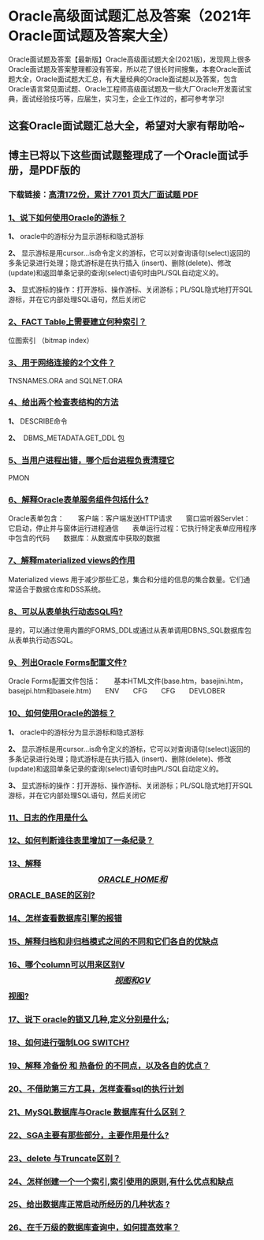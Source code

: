 # Oracle高级面试题汇总及答案（2021年Oracle面试题及答案大全）

Oracle面试题及答案【最新版】Oracle高级面试题大全(2021版)，发现网上很多Oracle面试题及答案整理都没有答案，所以花了很长时间搜集，本套Oracle面试题大全，Oracle面试题大汇总，有大量经典的Oracle面试题以及答案，包含Oracle语言常见面试题、Oracle工程师高级面试题及一些大厂Oracle开发面试宝典，面试经验技巧等，应届生，实习生，企业工作过的，都可参考学习!

## 这套Oracle面试题汇总大全，希望对大家有帮助哈~ 

## 博主已将以下这些面试题整理成了一个Oracle面试手册，是PDF版的

### 下载链接：[高清172份，累计 7701 页大厂面试题  PDF](https://github.com/javatechnorth/javanorth-itbooks/blob/master/docs/index.md)


### [1、说下如何使用Oracle的游标？](https://gitee.com/souyunku/NewDevBooks/blob/master/docs/Oracle/Oracle高级面试题汇总及答案（2021年Oracle面试题及答案大全）.md#1说下如何使用oracle的游标)  


**1、** oracle中的游标分为显示游标和隐式游标

**2、** 显示游标是用cursor...is命令定义的游标，它可以对查询语句(select)返回的多条记录进行处理；隐式游标是在执行插入 (insert)、删除(delete)、修改(update)和返回单条记录的查询(select)语句时由PL/SQL自动定义的。

**3、** 显式游标的操作：打开游标、操作游标、关闭游标；PL/SQL隐式地打开SQL游标，并在它内部处理SQL语句，然后关闭它


### [2、FACT Table上需要建立何种索引？](https://gitee.com/souyunku/NewDevBooks/blob/master/docs/Oracle/Oracle高级面试题汇总及答案（2021年Oracle面试题及答案大全）.md#2fact-table上需要建立何种索引)  


位图索引 （bitmap index）


### [3、用于网络连接的2个文件？](https://gitee.com/souyunku/NewDevBooks/blob/master/docs/Oracle/Oracle高级面试题汇总及答案（2021年Oracle面试题及答案大全）.md#3用于网络连接的2个文件)  


TNSNAMES.ORA and SQLNET.ORA


### [4、给出两个检查表结构的方法](https://gitee.com/souyunku/NewDevBooks/blob/master/docs/Oracle/Oracle高级面试题汇总及答案（2021年Oracle面试题及答案大全）.md#4给出两个检查表结构的方法)  


**1、** DESCRIBE命令

**2、**  DBMS_METADATA.GET_DDL 包


### [5、当用户进程出错，哪个后台进程负责清理它](https://gitee.com/souyunku/NewDevBooks/blob/master/docs/Oracle/Oracle高级面试题汇总及答案（2021年Oracle面试题及答案大全）.md#5当用户进程出错哪个后台进程负责清理它)  


PMON


### [6、解释Oracle表单服务组件包括什么?](https://gitee.com/souyunku/NewDevBooks/blob/master/docs/Oracle/Oracle高级面试题汇总及答案（2021年Oracle面试题及答案大全）.md#6解释oracle表单服务组件包括什么)  


Oracle表单包含：　　客户端：客户端发送HTTP请求　　窗口监听器Servlet：它启动，停止并与窗体运行进程通信　　表单运行过程：它执行特定表单应用程序中包含的代码　　数据库：从数据库中获取的数据


### [7、解释materialized views的作用](https://gitee.com/souyunku/NewDevBooks/blob/master/docs/Oracle/Oracle高级面试题汇总及答案（2021年Oracle面试题及答案大全）.md#7解释materialized-views的作用)  


Materialized views 用于减少那些汇总，集合和分组的信息的集合数量。它们通常适合于数据仓库和DSS系统。


### [8、可以从表单执行动态SQL吗?](https://gitee.com/souyunku/NewDevBooks/blob/master/docs/Oracle/Oracle高级面试题汇总及答案（2021年Oracle面试题及答案大全）.md#8可以从表单执行动态sql吗)  


是的，可以通过使用内置的FORMS_DDL或通过从表单调用DBNS_SQL数据库包从表单执行动态SQL。


### [9、列出Oracle Forms配置文件?](https://gitee.com/souyunku/NewDevBooks/blob/master/docs/Oracle/Oracle高级面试题汇总及答案（2021年Oracle面试题及答案大全）.md#9列出oracle-forms配置文件)  


Oracle Forms配置文件包括：　　基本HTML文件(base.htm，basejini.htm，basejpi.htm和baseie.htm)　　ENV　　CFG　　CFG　　DEVLOBER


### [10、如何使用Oracle的游标？](https://gitee.com/souyunku/NewDevBooks/blob/master/docs/Oracle/Oracle高级面试题汇总及答案（2021年Oracle面试题及答案大全）.md#10如何使用oracle的游标)  


**1、** oracle中的游标分为显示游标和隐式游标

**2、** 显示游标是用cursor...is命令定义的游标，它可以对查询语句(select)返回的多条记录进行处理；隐式游标是在执行插入 (insert)、删除(delete)、修改(update)和返回单条记录的查询(select)语句时由PL/SQL自动定义的。

**3、** 显式游标的操作：打开游标、操作游标、关闭游标；PL/SQL隐式地打开SQL游标，并在它内部处理SQL语句，然后关闭它


### [11、日志的作用是什么](https://gitee.com/souyunku/NewDevBooks/blob/master/docs/Oracle/Oracle高级面试题汇总及答案（2021年Oracle面试题及答案大全）.md#11日志的作用是什么)  

### [12、如何判断谁往表里增加了一条纪录？](https://gitee.com/souyunku/NewDevBooks/blob/master/docs/Oracle/Oracle高级面试题汇总及答案（2021年Oracle面试题及答案大全）.md#12如何判断谁往表里增加了一条纪录)  

### [13、解释$$ORACLE\_HOME和$$ORACLE_BASE的区别?](https://gitee.com/souyunku/NewDevBooks/blob/master/docs/Oracle/Oracle高级面试题汇总及答案（2021年Oracle面试题及答案大全）.md#13解释$$oracle\_home和$$oracle_base的区别)  

### [14、怎样查看数据库引擎的报错](https://gitee.com/souyunku/NewDevBooks/blob/master/docs/Oracle/Oracle高级面试题汇总及答案（2021年Oracle面试题及答案大全）.md#14怎样查看数据库引擎的报错)  

### [15、解释归档和非归档模式之间的不同和它们各自的优缺点](https://gitee.com/souyunku/NewDevBooks/blob/master/docs/Oracle/Oracle高级面试题汇总及答案（2021年Oracle面试题及答案大全）.md#15解释归档和非归档模式之间的不同和它们各自的优缺点)  

### [16、哪个column可以用来区别V$$视图和GV$$视图?](https://gitee.com/souyunku/NewDevBooks/blob/master/docs/Oracle/Oracle高级面试题汇总及答案（2021年Oracle面试题及答案大全）.md#16哪个column可以用来区别v$$视图和gv$$视图)  

### [17、说下 oracle的锁又几种,定义分别是什么;](https://gitee.com/souyunku/NewDevBooks/blob/master/docs/Oracle/Oracle高级面试题汇总及答案（2021年Oracle面试题及答案大全）.md#17说下-oracle的锁又几种,定义分别是什么;)  

### [18、如何进行强制LOG SWITCH?](https://gitee.com/souyunku/NewDevBooks/blob/master/docs/Oracle/Oracle高级面试题汇总及答案（2021年Oracle面试题及答案大全）.md#18如何进行强制log-switch)  

### [19、解释 冷备份 和 热备份 的不同点，以及各自的优点？](https://gitee.com/souyunku/NewDevBooks/blob/master/docs/Oracle/Oracle高级面试题汇总及答案（2021年Oracle面试题及答案大全）.md#19解释-冷备份-和-热备份-的不同点以及各自的优点)  

### [20、不借助第三方工具，怎样查看sql的执行计划](https://gitee.com/souyunku/NewDevBooks/blob/master/docs/Oracle/Oracle高级面试题汇总及答案（2021年Oracle面试题及答案大全）.md#20不借助第三方工具怎样查看sql的执行计划)  

### [21、MySQL数据库与Oracle 数据库有什么区别？](https://gitee.com/souyunku/NewDevBooks/blob/master/docs/Oracle/Oracle高级面试题汇总及答案（2021年Oracle面试题及答案大全）.md#21mysql数据库与oracle-数据库有什么区别)  

### [22、SGA主要有那些部分，主要作用是什么?](https://gitee.com/souyunku/NewDevBooks/blob/master/docs/Oracle/Oracle高级面试题汇总及答案（2021年Oracle面试题及答案大全）.md#22sga主要有那些部分主要作用是什么)  

### [23、delete 与Truncate区别？](https://gitee.com/souyunku/NewDevBooks/blob/master/docs/Oracle/Oracle高级面试题汇总及答案（2021年Oracle面试题及答案大全）.md#23delete-与truncate区别)  

### [24、怎样创建一个一个索引,索引使用的原则,有什么优点和缺点](https://gitee.com/souyunku/NewDevBooks/blob/master/docs/Oracle/Oracle高级面试题汇总及答案（2021年Oracle面试题及答案大全）.md#24怎样创建一个一个索引,索引使用的原则,有什么优点和缺点)  

### [25、给出数据库正常启动所经历的几种状态 ?](https://gitee.com/souyunku/NewDevBooks/blob/master/docs/Oracle/Oracle高级面试题汇总及答案（2021年Oracle面试题及答案大全）.md#25给出数据库正常启动所经历的几种状态-)  

### [26、在千万级的数据库查询中，如何提高效率？](https://gitee.com/souyunku/NewDevBooks/blob/master/docs/Oracle/Oracle高级面试题汇总及答案（2021年Oracle面试题及答案大全）.md#26在千万级的数据库查询中如何提高效率)  





